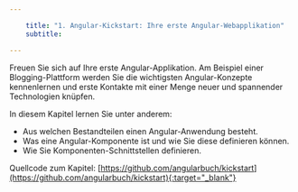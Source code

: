 ```yaml
---

    title: "1. Angular-Kickstart: Ihre erste Angular-Webapplikation"
    subtitle: 

---
```


Freuen Sie sich auf Ihre erste Angular-Applikation. Am Beispiel einer Blogging-Plattform werden Sie die wichtigsten Angular-Konzepte kennenlernen und erste Kontakte mit einer Menge neuer und spannender Technologien knüpfen.

In diesem Kapitel lernen Sie unter anderem:

- Aus welchen Bestandteilen einen Angular-Anwendung besteht.
- Was eine Angular-Komponente ist und wie Sie diese definieren können.
- Wie Sie Komponenten-Schnittstellen definieren.

Quellcode zum Kapitel: [https://github.com/angularbuch/kickstart](https://github.com/angularbuch/kickstart){:target="_blank"}

